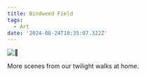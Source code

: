 ```yaml
---
title: Bindweed Field
tags:
  - Art
date: '2024-08-24T10:35:07.322Z'
---
```


![🌺](http://res.cloudinary.com/cpadilla/image/upload/v1724522832/chrisdpadilla/blog/art/m894tfi2n6pkitjoatjn.jpg)

More scenes from our twilight walks at home. 
